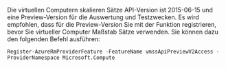 Die virtuellen Computern skalieren Sätze API-Version ist 2015-06-15 und eine Preview-Version für die Auswertung und Testzwecken. Es wird empfohlen, dass für die Preview-Version Sie mit der Funktion registrieren, bevor Sie virtueller Computer Maßstab Sätze verwenden. Sie können dazu den folgenden Befehl ausführen:

    Register-AzureRmProviderFeature -FeatureName vmssApiPreviewV2Access -ProviderNamespace Microsoft.Compute
